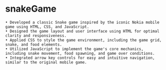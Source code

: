 # snakeGame

 	• Developed a classic Snake game inspired by the iconic Nokia mobile game using HTML, CSS, and JavaScript.
  	• Designed the game layout and user interface using HTML for optimal clarity and responsiveness.
   	• Applied CSS to style the game environment, including the game grid, snake, and food elements.
	• Utilized JavaScript to implement the game's core mechanics, including snake movement, food spawning, and game over conditions.
 	• Integrated arrow key controls for easy and intuitive navigation, similar to the original mobile game.
  	
